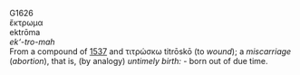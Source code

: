 <body>
  <p>G1626<br>  ἔκτρωμα  <br> ektrōma  <br><i>ek‘-tro-mah </i><br>From a compound of <a href="g1537.htm">1537</a> and   τιτρώσκω    titrōskō   (to <i>wound</i>); a <i>miscarriage</i> (<i>abortion</i>), that is, (by analogy) <i>untimely</i> <i>birth:</i> - born out of due time.<br></p>
 </body>